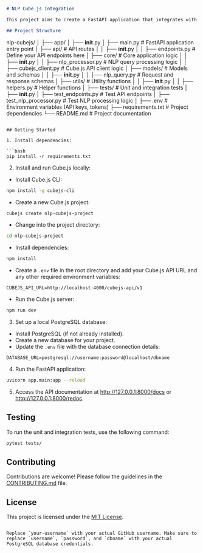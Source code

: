```markdown
# NLP Cube.js Integration

This project aims to create a FastAPI application that integrates with Cube.js for natural language processing (NLP) query processing.

## Project Structure

```
nlp-cubejs/
│
├── app/
│   ├── __init__.py
│   ├── main.py              # FastAPI application entry point
│   ├── api/                 # API routes
│   │   ├── __init__.py
│   │   ├── endpoints.py     # Define your API endpoints here
│   ├── core/                # Core application logic
│   │   ├── __init__.py
│   │   ├── nlp_processor.py # NLP query processing logic
│   │   ├── cubejs_client.py # Cube.js API client logic
│   ├── models/              # Models and schemas
│   │   ├── __init__.py
│   │   ├── nlp_query.py     # Request and response schemas
│   ├── utils/               # Utility functions
│   │   ├── __init__.py
│   │   ├── helpers.py       # Helper functions
│
├── tests/                   # Unit and integration tests
│   ├── __init__.py
│   ├── test_endpoints.py    # Test API endpoints
│   ├── test_nlp_processor.py # Test NLP processing logic
│
├── .env                     # Environment variables (API keys, tokens)
├── requirements.txt         # Project dependencies
└── README.md                # Project documentation
```

## Getting Started

1. Install dependencies:

```bash
pip install -r requirements.txt
```

2. Install and run Cube.js locally:

- Install Cube.js CLI:

```bash
npm install -g cubejs-cli
```

- Create a new Cube.js project:

```bash
cubejs create nlp-cubejs-project
```

- Change into the project directory:

```bash
cd nlp-cubejs-project
```

- Install dependencies:

```bash
npm install
```

- Create a `.env` file in the root directory and add your Cube.js API URL and any other required environment variables:

```
CUBEJS_API_URL=http://localhost:4000/cubejs-api/v1
```

- Run the Cube.js server:

```bash
npm run dev
```

3. Set up a local PostgreSQL database:

- Install PostgreSQL (if not already installed).
- Create a new database for your project.
- Update the `.env` file with the database connection details:

```
DATABASE_URL=postgresql://username:password@localhost/dbname
```

4. Run the FastAPI application:

```bash
uvicorn app.main:app --reload
```

5. Access the API documentation at http://127.0.0.1:8000/docs or http://127.0.0.1:8000/redoc.

## Testing

To run the unit and integration tests, use the following command:

```bash
pytest tests/
```

## Contributing

Contributions are welcome! Please follow the guidelines in the [CONTRIBUTING.md](https://github.com/your-username/nlp-cubejs/blob/main/CONTRIBUTING.md) file.

## License

This project is licensed under the [MIT License](https://github.com/your-username/nlp-cubejs/blob/main/LICENSE).
```

Replace `your-username` with your actual GitHub username. Make sure to replace `username`, `password`, and `dbname` with your actual PostgreSQL database credentials.